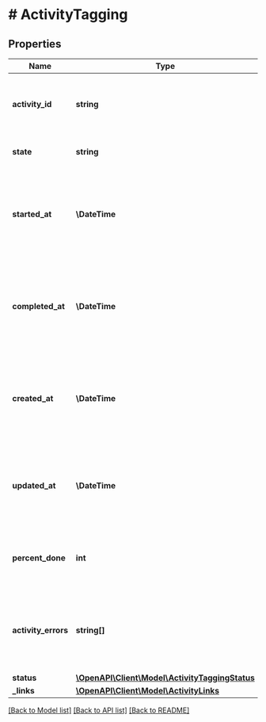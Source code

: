 # # ActivityTagging

## Properties

Name | Type | Description | Notes
------------ | ------------- | ------------- | -------------
**activity_id** | **string** | The system assigned UUID that uniquely identifies an activity. | [readonly]
**state** | **string** | The activity processing state. | [readonly]
**started_at** | **\DateTime** | Timestamp showing when processing started for the activity, in ISO-8601 format. | [optional] [readonly]
**completed_at** | **\DateTime** | Timestamp showing when processing completed for the activity, in ISO-8601 format. | [optional] [readonly]
**created_at** | **\DateTime** | Timestamp showing when the activity was first requested, in ISO-8601 format. | [optional] [readonly]
**updated_at** | **\DateTime** | Timestamp showing when the activity was last updated, in ISO-8601 format. | [optional] [readonly]
**percent_done** | **int** | The processing percent complete for the activity. | [optional] [readonly]
**activity_errors** | **string[]** | An array of error message strings describing the errors that occurred. | [optional] [readonly]
**status** | [**\OpenAPI\Client\Model\ActivityTaggingStatus**](ActivityTaggingStatus.md) |  | [optional]
**_links** | [**\OpenAPI\Client\Model\ActivityLinks**](ActivityLinks.md) |  | [optional]

[[Back to Model list]](../../README.md#models) [[Back to API list]](../../README.md#endpoints) [[Back to README]](../../README.md)
